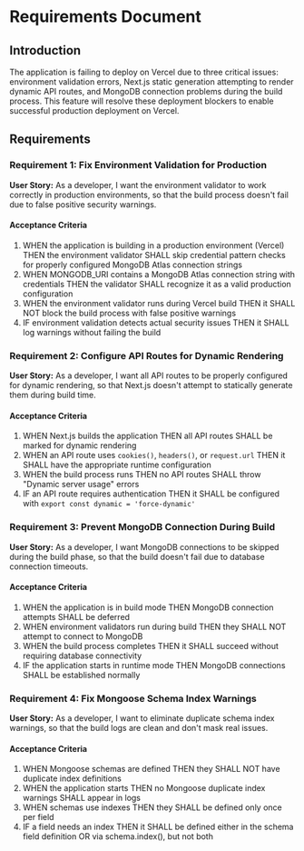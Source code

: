 # Requirements Document

## Introduction

The application is failing to deploy on Vercel due to three critical issues: environment validation errors, Next.js static generation attempting to render dynamic API routes, and MongoDB connection problems during the build process. This feature will resolve these deployment blockers to enable successful production deployment on Vercel.

## Requirements

### Requirement 1: Fix Environment Validation for Production

**User Story:** As a developer, I want the environment validator to work correctly in production environments, so that the build process doesn't fail due to false positive security warnings.

#### Acceptance Criteria

1. WHEN the application is building in a production environment (Vercel) THEN the environment validator SHALL skip credential pattern checks for properly configured MongoDB Atlas connection strings
2. WHEN MONGODB_URI contains a MongoDB Atlas connection string with credentials THEN the validator SHALL recognize it as a valid production configuration
3. WHEN the environment validator runs during Vercel build THEN it SHALL NOT block the build process with false positive warnings
4. IF environment validation detects actual security issues THEN it SHALL log warnings without failing the build

### Requirement 2: Configure API Routes for Dynamic Rendering

**User Story:** As a developer, I want all API routes to be properly configured for dynamic rendering, so that Next.js doesn't attempt to statically generate them during build time.

#### Acceptance Criteria

1. WHEN Next.js builds the application THEN all API routes SHALL be marked for dynamic rendering
2. WHEN an API route uses `cookies()`, `headers()`, or `request.url` THEN it SHALL have the appropriate runtime configuration
3. WHEN the build process runs THEN no API routes SHALL throw "Dynamic server usage" errors
4. IF an API route requires authentication THEN it SHALL be configured with `export const dynamic = 'force-dynamic'`

### Requirement 3: Prevent MongoDB Connection During Build

**User Story:** As a developer, I want MongoDB connections to be skipped during the build phase, so that the build doesn't fail due to database connection timeouts.

#### Acceptance Criteria

1. WHEN the application is in build mode THEN MongoDB connection attempts SHALL be deferred
2. WHEN environment validators run during build THEN they SHALL NOT attempt to connect to MongoDB
3. WHEN the build process completes THEN it SHALL succeed without requiring database connectivity
4. IF the application starts in runtime mode THEN MongoDB connections SHALL be established normally

### Requirement 4: Fix Mongoose Schema Index Warnings

**User Story:** As a developer, I want to eliminate duplicate schema index warnings, so that the build logs are clean and don't mask real issues.

#### Acceptance Criteria

1. WHEN Mongoose schemas are defined THEN they SHALL NOT have duplicate index definitions
2. WHEN the application starts THEN no Mongoose duplicate index warnings SHALL appear in logs
3. WHEN schemas use indexes THEN they SHALL be defined only once per field
4. IF a field needs an index THEN it SHALL be defined either in the schema field definition OR via schema.index(), but not both
